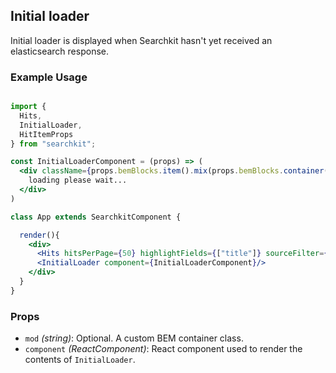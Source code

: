 ## Initial loader
Initial loader is displayed when Searchkit hasn't yet received an elasticsearch response.

### Example Usage

```jsx

import {
  Hits,
  InitialLoader,
  HitItemProps
} from "searchkit";

const InitialLoaderComponent = (props) => (
  <div className={props.bemBlocks.item().mix(props.bemBlocks.container("item"))}>
    loading please wait...
  </div>
)

class App extends SearchkitComponent {

  render(){
    <div>
      <Hits hitsPerPage={50} highlightFields={["title"]} sourceFilter={["title"]}/>
      <InitialLoader component={InitialLoaderComponent}/>
    </div>
  }
}
```

### Props
- `mod` *(string)*: Optional. A custom BEM container class.
- `component` *(ReactComponent)*: React component used to render the contents of `InitialLoader`.
